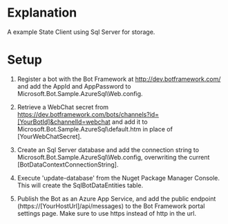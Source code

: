 # Explanation

A example State Client using Sql Server for storage.

# Setup

1) Register a bot with the Bot Framework at http://dev.botframework.com/ and add the AppId and AppPassword to Microsoft.Bot.Sample.AzureSql\Web.config.

2) Retrieve a WebChat secret from https://dev.botframework.com/bots/channels?id=[YourBotId]&channelId=webchat and add it to Microsoft.Bot.Sample.AzureSql\default.htm in place of [YourWebChatSecret].

3) Create an Sql Server database and add the connection string to Microsoft.Bot.Sample.AzureSql\Web.config, overwriting the current [BotDataContextConnectionString].

4) Execute 'update-database' from the Nuget Package Manager Console.  This will create the SqlBotDataEntities table.

5) Publish the Bot as an Azure App Service, and add the public endpoint (https://[YourHostUrl]/api/messages) to the Bot Framework portal settings page. Make sure to use https instead of http in the url.
